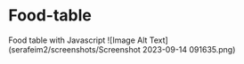 # Food-table
Food table with Javascript
![Image Alt Text](serafeim2/screenshots/Screenshot 2023-09-14 091635.png)

